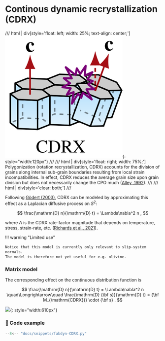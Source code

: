 # Continous dynamic recrystallization (CDRX) 

/// html | div[style='float: left; width: 25%; text-align: center;']
![](https://raw.githubusercontent.com/nicholasmr/specfab/main/images/tranisotropic/iceproc-CDRX.png){: style="width:120px"}
///
/// html | div[style='float: right; width: 75%;']
Polygonization (rotation recrystallization, CDRX) accounts for the division of grains along internal sub-grain boundaries resulting from local strain incompatibilities. 
In effect, CDRX reduces the average grain size upon grain division but does not necessarily change the CPO much ([Alley, 1992](https://doi.org/10.3189/S0022143000003658)). 
///
/// html | div[style='clear: both;']
///

Following [Gödert (2003)](https://doi.org/10.1007/s001610050095), CDRX can be modeled by approximating this effect as a Laplacian diffusive process on $S^2$:

$$
\frac{\mathrm{D} n}{\mathrm{D} t} = \Lambda\nabla^2 n  ,
$$

where $\Lambda$ is the CDRX rate-factor magnitude that depends on temperature, stress, strain-rate, etc. ([Richards et al., 2021](https://doi.org/10.1016/j.epsl.2020.116718)).

!!! warning "Limited use"

    Notice that this model is currently only relevant to slip-system normals. 
    The model is therefore not yet useful for e.g. olivine. 

### Matrix model 

The corresponding effect on the continuous distribution function is 

$$
\frac{\mathrm{D} n}{\mathrm{D} t} = \Lambda\nabla^2 n 
\quad\Longrightarrow\quad
\frac{\mathrm{D} {\bf s}}{\mathrm{D} t} = {\bf M_{\mathrm{CDRX}}} \cdot {\bf s} .
$$

![](https://raw.githubusercontent.com/nicholasmr/specfab/main/demo/fabric-evolution/animation-CDRX.gif){: style="width:610px"}

### 📝 Code example 

```python
--8<-- "docs/snippets/fabdyn-CDRX.py"
```


